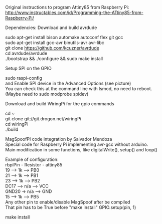 
Original instructions to program Attiny85 from Raspberry Pi: <br>
http://www.instructables.com/id/Programming-the-ATtiny85-from-Raspberry-Pi/

Dependencies:
Download and build avrdude

sudo apt-get install bison automake autoconf flex git gcc<br>
sudo apt-get install gcc-avr binutils-avr avr-libc<br>
git clone https://github.com/kcuzner/avrdude <br>
cd avrdude/avrdude<br>
./bootstrap && ./configure && sudo make install<br>


Setup SPI on the GPIO

sudo raspi-config<br>
and Enable SPI device in the Advanced Options (see picture)<br>
You can check this at the command line with lsmod, no need to reboot. (Maybe need to sudo modprobe spidev)

Download and build WiringPi for the gpio commands

cd ~ <br>
git clone git://git.drogon.net/wiringPi<br>
cd wiringPi<br>
./build<br>


MagSpoofPI code integration by Salvador Mendoza<br>
Special code for Raspberry Pi implementing avr-gcc without arduino.<br>
Main modification in some functions, like digitalWrite(), setup() and loop()<br>

Example of configuration:<br>
rbpiPin - Resistor - attiny85<br>
 19  -->  1k  -->  PB0<br>
 21  -->  1k  -->  PB1<br>
 23  -->  1k  -->  PB2<br>
DC17 --> n/a  -->  VCC<br>
GND20 -> n/a  -->  GND<br>
 15  -->  1k  -->  PB5<br>
Any other pin to enable/disable MagSpoof after be compiled<br>
That pin has to be True before "make install" GPIO.setup(pin, 1)<br>

make install
